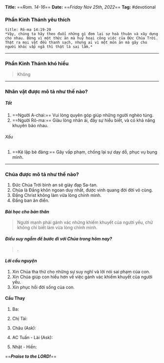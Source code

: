 **Title:** ==*Rom. 14-16*==
**Date:** ==*Friday Nov 25th, 2022*==
**Tag:** #devotional

### **Phần Kinh Thánh yêu thích**
```ad-bible
title: Rô-ma 14:19-20
*Vậy, chúng ta hãy theo đuổi những gì đem lại sự hoà thuận và xây dựng cho nhau. Đừng vì một thức ăn mà huỷ hoại công việc của Đức Chúa Trời. Thật ra mọi vật đều thanh sạch, nhưng ai vì một món ăn mà gây cho người khác vấp ngã thì thật là sai lầm.*
```
----
### **Phần Kinh Thánh khó hiểu**
> Không
----
### **Nhân vật được mô tả như thế nào?**
##### Tốt
1. ==Người A-chai:== Vui lòng quyên góp giúp những người nghèo túng.
2. ==Người Rô-ma:== Giàu lòng nhân ái, đầy sự hiểu biết, và có khả năng khuyên bảo nhau.
###### Xấu
1. ==Kẻ lập bè đảng:== Gây vấp phạm, chống lại sự dạy dỗ, phục vụ bụng mình.
----
### **Chúa được mô tả như thế nào?**
1. Đức Chúa Trời bình an sẽ giày đạp Sa-tan.
2. Chúa là Đấng khôn ngoan duy nhất, được vinh quang đời đời vô cùng.
3. Đấng Christ không làm vừa lòng chính mình.
4. Đấng ban ân điển.
#### *Bài học cho bản thân*
> Người mạnh phải gánh vác những khiếm khuyết của người yếu, chứ không chỉ biết làm vừa lòng chính mình.
#### *Điều suy ngẫm để bước đi với Chúa trong hôm nay?*
> .
#### *Lời cầu nguyện*
1. Xin Chúa tha thứ cho những sự suy nghĩ và lời nói sai phạm của con. 
2. Xin Chúa giúp con hiểu hơn về việc gánh vác khiếm khuyết của người yếu.
3. Xin phục hồi đời sống của con.

#### Cầu Thay
1. Ba:

2. Chị Tài:

3. Châu (Ask):

4. AC Tuấn - Lài (Ask):

5. Nhật - Hiền:

==***Praise to the LORD!***==
